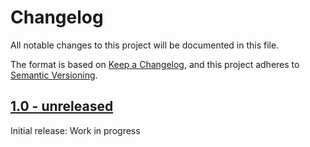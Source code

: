 # Changelog
All notable changes to this project will be documented in this file.

The format is based on [Keep a Changelog](https://keepachangelog.com/en/1.0.0/),
and this project adheres to [Semantic Versioning](https://semver.org/spec/v2.0.0.html).

## [1.0 - unreleased]
Initial release: Work in progress

[1.0 - unreleased]: https://github.com/anexia-it/drf-simple-access-key/compare/HEAD...HEAD
